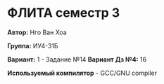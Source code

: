 # ФЛИТА семecтр 3
__Автор:__ Нго Ван Хоа 

__Группа:__ ИУ4-31Б

__Вариант:__ 1 - Задание №14
__Вариант Дз №4:__ 16

__Используемый компилятор__ - GCC/GNU compiler

